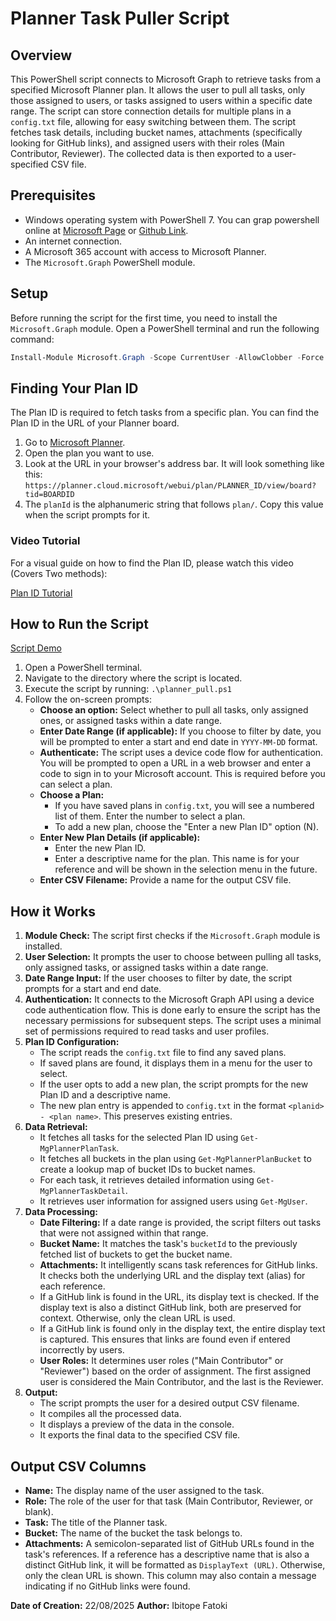 # Planner Task Puller Script

## Overview

This PowerShell script connects to Microsoft Graph to retrieve tasks from a specified Microsoft Planner plan. It allows the user to pull all tasks, only those assigned to users, or tasks assigned to users within a specific date range. The script can store connection details for multiple plans in a `config.txt` file, allowing for easy switching between them. The script fetches task details, including bucket names, attachments (specifically looking for GitHub links), and assigned users with their roles (Main Contributor, Reviewer). The collected data is then exported to a user-specified CSV file.

## Prerequisites

*   Windows operating system with PowerShell 7. You can grap powershell online at [Microsoft Page](https://learn.microsoft.com/en-gb/powershell/scripting/install/installing-powershell?view=powershell-7.5) or [Github Link](https://github.com/PowerShell/PowerShell?tab=readme-ov-file).
*   An internet connection.
*   A Microsoft 365 account with access to Microsoft Planner.
*   The `Microsoft.Graph` PowerShell module.

## Setup

Before running the script for the first time, you need to install the `Microsoft.Graph` module. Open a PowerShell terminal and run the following command:

```powershell
Install-Module Microsoft.Graph -Scope CurrentUser -AllowClobber -Force
```

## Finding Your Plan ID

The Plan ID is required to fetch tasks from a specific plan. You can find the Plan ID in the URL of your Planner board.

1.  Go to [Microsoft Planner](https://tasks.office.com/).
2.  Open the plan you want to use.
3.  Look at the URL in your browser's address bar. It will look something like this:
    `https://planner.cloud.microsoft/webui/plan/PLANNER_ID/view/board?tid=BOARDID`
4.  The `planId` is the alphanumeric string that follows `plan/`. Copy this value when the script prompts for it.

### Video Tutorial

For a visual guide on how to find the Plan ID, please watch this video (Covers Two methods):

[Plan ID Tutorial](https://deakin365-my.sharepoint.com/:v:/g/personal/s223739207_deakin_edu_au/EeAm2dpPc3VGrh6DHzyHkOcBig0my4m3UYWG5HmGtFG09A?nav=eyJyZWZlcnJhbEluZm8iOnsicmVmZXJyYWxBcHAiOiJPbmVEcml2ZUZvckJ1c2luZXNzIiwicmVmZXJyYWxBcHBQbGF0Zm9ybSI6IldlYiIsInJlZmVycmFsTW9kZSI6InZpZXciLCJyZWZlcnJhbFZpZXciOiJNeUZpbGVzTGlua0NvcHkifX0&e=TVSwwN)

## How to Run the Script

[Script Demo](https://deakin365-my.sharepoint.com/:v:/g/personal/s223739207_deakin_edu_au/ETM6TddvX_9KhSbykjwiinMBgSIsZp8inzyoABN32SEFMg?nav=eyJyZWZlcnJhbEluZm8iOnsicmVmZXJyYWxBcHAiOiJPbmVEcml2ZUZvckJ1c2luZXNzIiwicmVmZXJyYWxBcHBQbGF0Zm9ybSI6IldlYiIsInJlZmVycmFsTW9kZSI6InZpZXciLCJyZWZlcnJhbFZpZXciOiJNeUZpbGVzTGlua0NvcHkifX0&e=7QDevO)

1.  Open a PowerShell terminal.
2.  Navigate to the directory where the script is located.
3.  Execute the script by running: `.\planner_pull.ps1`
4.  Follow the on-screen prompts:
    *   **Choose an option:** Select whether to pull all tasks, only assigned ones, or assigned tasks within a date range.
    *   **Enter Date Range (if applicable):** If you choose to filter by date, you will be prompted to enter a start and end date in `YYYY-MM-DD` format.
    *   **Authenticate:** The script uses a device code flow for authentication. You will be prompted to open a URL in a web browser and enter a code to sign in to your Microsoft account. This is required before you can select a plan.
    *   **Choose a Plan:**
        *   If you have saved plans in `config.txt`, you will see a numbered list of them. Enter the number to select a plan.
        *   To add a new plan, choose the "Enter a new Plan ID" option (N).
    *   **Enter New Plan Details (if applicable):**
        *   Enter the new Plan ID.
        *   Enter a descriptive name for the plan. This name is for your reference and will be shown in the selection menu in the future.
    *   **Enter CSV Filename:** Provide a name for the output CSV file.

## How it Works

1.  **Module Check:** The script first checks if the `Microsoft.Graph` module is installed.
2.  **User Selection:** It prompts the user to choose between pulling all tasks, only assigned tasks, or assigned tasks within a date range.
3.  **Date Range Input:** If the user chooses to filter by date, the script prompts for a start and end date.
4.  **Authentication:** It connects to the Microsoft Graph API using a device code authentication flow. This is done early to ensure the script has the necessary permissions for subsequent steps. The script uses a minimal set of permissions required to read tasks and user profiles.
5.  **Plan ID Configuration:**
    *   The script reads the `config.txt` file to find any saved plans.
    *   If saved plans are found, it displays them in a menu for the user to select.
    *   If the user opts to add a new plan, the script prompts for the new Plan ID and a descriptive name.
    *   The new plan entry is appended to `config.txt` in the format `<planid> - <plan name>`. This preserves existing entries.
6.  **Data Retrieval:**
    *   It fetches all tasks for the selected Plan ID using `Get-MgPlannerPlanTask`.
    *   It fetches all buckets in the plan using `Get-MgPlannerPlanBucket` to create a lookup map of bucket IDs to bucket names.
    *   For each task, it retrieves detailed information using `Get-MgPlannerTaskDetail`.
    *   It retrieves user information for assigned users using `Get-MgUser`.
7.  **Data Processing:**
    *   **Date Filtering:** If a date range is provided, the script filters out tasks that were not assigned within that range.
    *   **Bucket Name:** It matches the task's `bucketId` to the previously fetched list of buckets to get the bucket name.
    *   **Attachments:** It intelligently scans task references for GitHub links. It checks both the underlying URL and the display text (alias) for each reference.
    *   If a GitHub link is found in the URL, its display text is checked. If the display text is also a distinct GitHub link, both are preserved for context. Otherwise, only the clean URL is used.
    *   If a GitHub link is found only in the display text, the entire display text is captured.
    This ensures that links are found even if entered incorrectly by users.
    *   **User Roles:** It determines user roles ("Main Contributor" or "Reviewer") based on the order of assignment. The first assigned user is considered the Main Contributor, and the last is the Reviewer.
8.  **Output:**
    *   The script prompts the user for a desired output CSV filename.
    *   It compiles all the processed data.
    *   It displays a preview of the data in the console.
    *   It exports the final data to the specified CSV file.

## Output CSV Columns

*   **Name:** The display name of the user assigned to the task.
*   **Role:** The role of the user for that task (Main Contributor, Reviewer, or blank).
*   **Task:** The title of the Planner task.
*   **Bucket:** The name of the bucket the task belongs to.
*   **Attachments:** A semicolon-separated list of GitHub URLs found in the task's references. If a reference has a descriptive name that is also a distinct GitHub link, it will be formatted as `DisplayText (URL)`. Otherwise, only the clean URL is shown. This column may also contain a message indicating if no GitHub links were found.

**Date of Creation:** 22/08/2025
**Author:** Ibitope Fatoki

